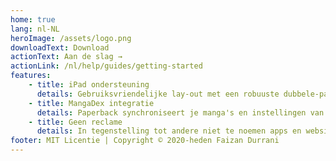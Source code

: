 ```yaml
---
home: true
lang: nl-NL
heroImage: /assets/logo.png
downloadText: Download
actionText: Aan de slag →
actionLink: /nl/help/guides/getting-started
features:
    - title: iPad ondersteuning
      details: Gebruiksvriendelijke lay-out met een robuuste dubbele-pagina hoofdstuklezer voor de iPad. (iPadOS 13.4+)
    - title: MangaDex integratie
      details: Paperback synchroniseert je manga's en instellingen van en naar MangaDex.
    - title: Geen reclame
      details: In tegenstelling tot andere niet te noemen apps en websites heeft Paperback geen reclame.
footer: MIT Licentie | Copyright © 2020-heden Faizan Durrani
---
```

